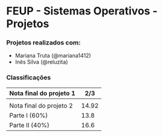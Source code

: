 # FEUP - Sistemas Operativos - Projetos

	
### Projetos realizados com:	

* Mariana Truta (@mariana1412)
* Inês Silva (@reluzita)


### Classificações

| Nota final do projeto 1 | 2/3   |
|-------------------------|-------|
|       			  |
| Nota final do projeto 2 | 14.92 |
| Parte I (60%)           | 13.8  |
| Parte II (40%)          | 16.6  |













